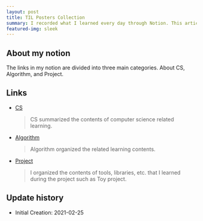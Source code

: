 ```yaml
---
layout: post
title: TIL Posters Collection
summary: I recorded what I learned every day through Notion. This article was written to link TIL posts in Notion.
featured-img: sleek
---
```


## About my notion

The links in my notion are divided into three main categories. About CS, Algorithm, and Project.

## Links
- [CS](https://www.notion.so/870421687c264489ab31fc89e582c250?v=408fedbc0d3043bbb97b25e782d82a03)
  > CS summarized the contents of computer science related learning.
- [Algorithm](https://www.notion.so/faf4fe0f91dd405f92437ef5976b1bfa?v=b7ae9605a08f42ba843c0556801c32a5)
  > Algorithm organized the related learning contents.
- [Project](https://www.notion.so/e01cce4757cf4deb99370a409f3d184b?v=7a363f4ce7f34df1bfa6d51eb2a50f51)
  > I organized the contents of tools, libraries, etc. that I learned during the project such as Toy project.

## Update history
- Initial Creation: 2021-02-25